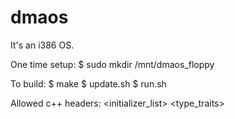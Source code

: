 dmaos
=====
It's an i386 OS.

One time setup:
$ sudo mkdir /mnt/dmaos\_floppy

To build:
$ make
$ update.sh
$ run.sh

Allowed c++ headers:
 <ciso646>
 <cstddef>
 <cfloat>
 <limits>
 <climits>
 <cstdint>
 <cstdlib>
 <new>
 <typeinfo>
 <initializer_list>
 <cstdalign>
 <cstdarg>
 <cstdbool>
 <type_traits>
 <atomic>
